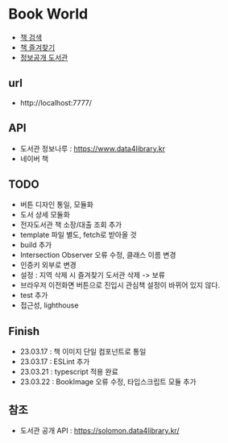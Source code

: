 # Book World

-   [책 검색](./src/html/search.html)
-   [책 즐겨찾기](./src/html/favorite.html)
-   [정보공개 도서관](./src/html/library.html)

## url

-   http://localhost:7777/

## API

-   도서관 정보나루 : https://www.data4library.kr
-   네이버 책

## TODO

-   버튼 디자인 통일, 모듈화
-   도서 상세 모듈화
-   전자도서관 책 소장/대출 조회 추가
-   template 파일 별도, fetch로 받아올 것
-   build 추가
-   Intersection Observer 오류 수정, 클래스 이름 변경
-   인증키 외부로 변경
-   설정 : 지역 삭제 시 즐겨찾기 도서관 삭제 -> 보류
-   브라우저 이전화면 버튼으로 진입시 관심책 설정이 바뀌어 있지 않다.
-   test 추가
-   접근성, lighthouse

## Finish

-   23.03.17 : 책 이미지 단일 컴포넌트로 통일
-   23.03.17 : ESLint 추가
-   23.03.21 : typescript 적용 완료
-   23.03.22 : BookImage 오류 수정, 타입스크립트 모듈 추가

## 참조

-   도서관 공개 API : https://solomon.data4library.kr/
